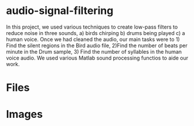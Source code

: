 # audio-signal-filtering


In this project, we used various techniques to create low-pass filters to reduce noise in three sounds, a) birds chirping b) drums being played c) a human voice. Once we had cleaned the audio, our main tasks were to 1)  Find the silent regions in the Bird audio file, 2)Find the number of beats per minute in the Drum sample, 3) Find the number of syllables in the human voice audio.  We used various Matlab sound processing functios to aide our work.


# Files


# Images 



